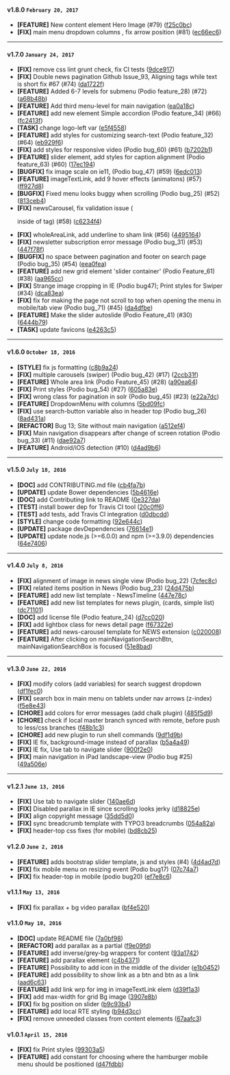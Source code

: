 
#### v1.8.0 `February 20, 2017`
- **[FEATURE]** New content element Hero Image (#79) ([f25c0bc](https://github.com/t3kit/felayout_t3kit/commit/f25c0bc))
- **[FIX]** main menu dropdown columns , fix arrow position (#81) ([ec66ec6](https://github.com/t3kit/felayout_t3kit/commit/ec66ec6))

***

#### v1.7.0 `January 24, 2017`
- **[FIX]** remove css lint grunt check, fix CI tests ([9dce917](https://github.com/t3kit/felayout_t3kit/commit/9dce917))
- **[FIX]** Double news pagination Github Issue_93, Aligning tags while text is short fix #67 (#74) ([da1722f](https://github.com/t3kit/felayout_t3kit/commit/da1722f))
- **[FEATURE]** Added 6-7 levels for submenu (Podio feature_28) (#72) ([a68b48b](https://github.com/t3kit/felayout_t3kit/commit/a68b48b))
- **[FEATURE]** Add third menu-level for main navigation ([ea0a18c](https://github.com/t3kit/felayout_t3kit/commit/ea0a18c))
- **[FEATURE]** add new element Simple accordion (Podio feature_34) (#66) ([fc2413f](https://github.com/t3kit/felayout_t3kit/commit/fc2413f))
- **[TASK]** change logo-left var ([e5f4558](https://github.com/t3kit/felayout_t3kit/commit/e5f4558))
- **[FEATURE]** add styles for customizing search-text (Podio feature_32) (#64) ([eb929f6](https://github.com/t3kit/felayout_t3kit/commit/eb929f6))
- **[FIX]** add styles for responsive video (Podio bug_60) (#61) ([b7202b1](https://github.com/t3kit/felayout_t3kit/commit/b7202b1))
- **[FEATURE]** slider element, add styles for caption alignment (Podio feature_63) (#60) ([17ec194](https://github.com/t3kit/felayout_t3kit/commit/17ec194))
- **[BUGFIX]** fix image scale on ie11, (Podio bug_47) (#59) ([6edc013](https://github.com/t3kit/felayout_t3kit/commit/6edc013))
- **[FEATURE]** imageTextLink, add 9 hover effects (animatons) (#57) ([ff927d8](https://github.com/t3kit/felayout_t3kit/commit/ff927d8))
- **[BUGFIX]** Fixed menu looks buggy when scrolling (Podio bug_25) (#52) ([813ceb4](https://github.com/t3kit/felayout_t3kit/commit/813ceb4))
- **[FIX]** newsCarousel, fix validation issue (<p> inside of <span> tag)  (#58) ([c6234f4](https://github.com/t3kit/felayout_t3kit/commit/c6234f4))
- **[FIX]** wholeAreaLink, add underline to sham link (#56) ([4495164](https://github.com/t3kit/felayout_t3kit/commit/4495164))
- **[FIX]** newsletter subscription error message (Podio bug_31) (#53) ([447f78f](https://github.com/t3kit/felayout_t3kit/commit/447f78f))
- **[BUGFIX]** no space between pagination and footer on search page (Podio bug_35) (#54) ([eea0fea](https://github.com/t3kit/felayout_t3kit/commit/eea0fea))
- **[FEATURE]** add new grid element 'slider container' (Podio Feature_61) (#38) ([aa965cc](https://github.com/t3kit/felayout_t3kit/commit/aa965cc))
- **[FIX]** Strange image cropping in IE (Podio bug47); Print styles for Swiper (#34) ([dca83ea](https://github.com/t3kit/felayout_t3kit/commit/dca83ea))
- **[FIX]** fix for making the page not scroll to top when opening the menu in mobile/tab view (Podio bug_71) (#45) ([da4dfbe](https://github.com/t3kit/felayout_t3kit/commit/da4dfbe))
- **[FEATURE]** Make the slider autoslide (Podio Feature_41) (#30) ([6444b79](https://github.com/t3kit/felayout_t3kit/commit/6444b79))
- **[TASK]** update favicons ([e4263c5](https://github.com/t3kit/felayout_t3kit/commit/e4263c5))

***

#### v1.6.0 `October 18, 2016`
- **[STYLE]** fix js formatting ([c8b9a24](https://github.com/t3kit/felayout_t3kit/commit/c8b9a24))
- **[FIX]** multiple carousels (swiper) (Podio bug_42) (#17) ([2ccb31f](https://github.com/t3kit/felayout_t3kit/commit/2ccb31f))
- **[FEATURE]** Whole area link (Podio Feature_45) (#28) ([a90ea64](https://github.com/t3kit/felayout_t3kit/commit/a90ea64))
- **[FIX]** Print styles (Podio bug_54) (#27) ([605a83e](https://github.com/t3kit/felayout_t3kit/commit/605a83e))
- **[FIX]** wrong class for pagination in solr (Podio bug_45) (#23) ([e22a7dc](https://github.com/t3kit/felayout_t3kit/commit/e22a7dc))
- **[FEATURE]** DropdownMenu with columns ([5bd09fc](https://github.com/t3kit/felayout_t3kit/commit/5bd09fc))
- **[FIX]** use search-button variable also in header top (Podio bug_26) ([8ad431a](https://github.com/t3kit/felayout_t3kit/commit/8ad431a))
- **[REFACTOR]** Bug 13; Site without main navigation ([a512ef4](https://github.com/t3kit/felayout_t3kit/commit/a512ef4))
- **[FIX]** Main navigation disappears after change of screen rotation (Podio bug_33) (#11) ([dae92a7](https://github.com/t3kit/felayout_t3kit/commit/dae92a7))
- **[FEATURE]** Android/iOS detection (#10) ([d4ad9b6](https://github.com/t3kit/felayout_t3kit/commit/d4ad9b6))

***

#### v1.5.0 `July 18, 2016`
- **[DOC]** add CONTRIBUTING.md file ([cb4fa7b](https://github.com/t3kit/felayout_t3kit/commit/cb4fa7b))
- **[UPDATE]** update Bower dependencies ([5b4616e](https://github.com/t3kit/felayout_t3kit/commit/5b4616e))
- **[DOC]** add Contributing link to README ([0e327da](https://github.com/t3kit/felayout_t3kit/commit/0e327da))
- **[TEST]** install bower dep for Travis CI tool ([20c0ff6](https://github.com/t3kit/felayout_t3kit/commit/20c0ff6))
- **[TEST]** add tests, add Travis CI integration ([d0dbcdd](https://github.com/t3kit/felayout_t3kit/commit/d0dbcdd))
- **[STYLE]** change code formatting ([92e644c](https://github.com/t3kit/felayout_t3kit/commit/92e644c))
- **[UPDATE]** package devDependencies ([76614e1](https://github.com/t3kit/felayout_t3kit/commit/76614e1))
- **[UPDATE]** update node.js (>=6.0.0) and npm (>=3.9.0) dependencies ([64e7406](https://github.com/t3kit/felayout_t3kit/commit/64e7406))

***

#### v1.4.0 `July 8, 2016`
- **[FIX]** alignment of image in news single view (Podio bug_22) ([7cfec8c](https://github.com/t3kit/felayout_t3kit/commit/7cfec8c))
- **[FIX]** related items position in News (Podio bug_23) ([24d475b](https://github.com/t3kit/felayout_t3kit/commit/24d475b))
- **[FEATURE]** add new list template - NewsTimeline ([447e78c](https://github.com/t3kit/felayout_t3kit/commit/447e78c))
- **[FEATURE]** add new list templates for news plugin, (cards, simple list) ([dc71101](https://github.com/t3kit/felayout_t3kit/commit/dc71101))
- **[DOC]** add license file (Podio feature_24) ([d7cc020](https://github.com/t3kit/felayout_t3kit/commit/d7cc020))
- **[FIX]** add lightbox class for news detail page ([f67322e](https://github.com/t3kit/felayout_t3kit/commit/f67322e))
- **[FEATURE]** add news-carousel template for NEWS extension ([c020008](https://github.com/t3kit/felayout_t3kit/commit/c020008))
- **[FEATURE]** After clicking on mainNavigationSearchBtn, mainNavigationSearchBox is focused ([51e8bad](https://github.com/t3kit/felayout_t3kit/commit/51e8bad))

***

#### v1.3.0 `June 22, 2016`
- **[FIX]** modify colors (add variables) for search suggest dropdown ([df1fec0](https://github.com/t3kit/felayout_t3kit/commit/df1fec0))
- **[FIX]** search box in main menu on tablets under nav arrows (z-index) ([f5e8e43](https://github.com/t3kit/felayout_t3kit/commit/f5e8e43))
- **[CHORE]** add colors for error messages (add chalk plugin) ([485f5d9](https://github.com/t3kit/felayout_t3kit/commit/485f5d9))
- **[CHORE]** check if local master branch synced with remote, before push to less/css branches ([f48b1c3](https://github.com/t3kit/felayout_t3kit/commit/f48b1c3))
- **[CHORE]** add new plugin to run shell commands ([9df1d9b](https://github.com/t3kit/felayout_t3kit/commit/9df1d9b))
- **[FIX]** IE fix, background-image instead of parallax ([b5a4a49](https://github.com/t3kit/felayout_t3kit/commit/b5a4a49))
- **[FIX]** IE fix, Use tab to navigate slider ([900f2e0](https://github.com/t3kit/felayout_t3kit/commit/900f2e0))
- **[FIX]** main navigation in iPad landscape-view (Podio bug #25) ([49a506e](https://github.com/t3kit/felayout_t3kit/commit/49a506e))

***
#### v1.2.1 `June 13, 2016`
- **[FIX]** Use tab to navigate slider ([140ae6d](https://github.com/t3kit/felayout_t3kit/commit/140ae6d))
- **[FIX]** Disabled parallax in IE since scrolling looks jerky ([d18825e](https://github.com/t3kit/felayout_t3kit/commit/d18825e))
- **[FIX]** align copyright message ([35dd5d0](https://github.com/t3kit/felayout_t3kit/commit/35dd5d0))
- **[FIX]** sync breadcrumb template with TYPO3 breadcrumbs ([054a82a](https://github.com/t3kit/felayout_t3kit/commit/054a82a))
- **[FIX]** header-top css fixes (for mobile) ([bd8cb25](https://github.com/t3kit/felayout_t3kit/commit/bd8cb25))

#### v1.2.0 `June 2, 2016`
- **[FEATURE]** adds bootstrap slider template, js and styles (#4) ([4d4ad7d](https://github.com/t3kit/felayout_t3kit/commit/4d4ad7d))
- **[FIX]** fix mobile menu on resizing event (Podio bug17) ([07c74a7](https://github.com/t3kit/felayout_t3kit/commit/07c74a7))
- **[FIX]** fix header-top in mobile (podio bug20) ([ef7e8c6](https://github.com/t3kit/felayout_t3kit/commit/ef7e8c6))

#### v1.1.1 `May 13, 2016`
- **[FIX]** fix parallax + bg video parallax ([bf4e520](https://github.com/t3kit/felayout_t3kit/commit/bf4e520))

#### v1.1.0 `May 10, 2016`
- **[DOC]** update README file ([7a0bf98](https://github.com/t3kit/felayout_t3kit/commit/7a0bf98))
- **[REFACTOR]** add parallax as a partial ([f9e09fd](https://github.com/t3kit/felayout_t3kit/commit/f9e09fd))
- **[FEATURE]** add inverse/grey-bg wrappers for content ([93a1742](https://github.com/t3kit/felayout_t3kit/commit/93a1742))
- **[FEATURE]** add parallax element ([c4b4371](https://github.com/t3kit/felayout_t3kit/commit/c4b4371))
- **[FEATURE]** Possibility to add icon in the middle of the divider ([e1b0452](https://github.com/t3kit/felayout_t3kit/commit/e1b0452))
- **[FEATURE]** add possibility to show link as a btn and btn as a link ([aad6c63](https://github.com/t3kit/felayout_t3kit/commit/aad6c63))
- **[FEATURE]** add link wrp for img in imageTextLink elem ([d39f1a3](https://github.com/t3kit/felayout_t3kit/commit/d39f1a3))
- **[FIX]** add max-width for grid Bg image ([3907e8b](https://github.com/t3kit/felayout_t3kit/commit/3907e8b))
- **[FIX]** fix bg position on slider ([b9c93b4](https://github.com/t3kit/felayout_t3kit/commit/b9c93b4))
- **[FEATURE]** add local RTE styling ([b94d3cc](https://github.com/t3kit/felayout_t3kit/commit/b94d3cc))
- **[FIX]** remove unneeded classes from content elements ([67aafc3](https://github.com/t3kit/felayout_t3kit/commit/67aafc3))

#### v1.0.1 `April 15, 2016`
- **[FIX]** fix Print styles ([99303a5](https://github.com/t3kit/felayout_t3kit/commit/99303a5))
- **[FEATURE]** add constant for choosing where the hamburger mobile menu should be positioned ([d47fdbb](https://github.com/t3kit/felayout_t3kit/commit/d47fdbb))

